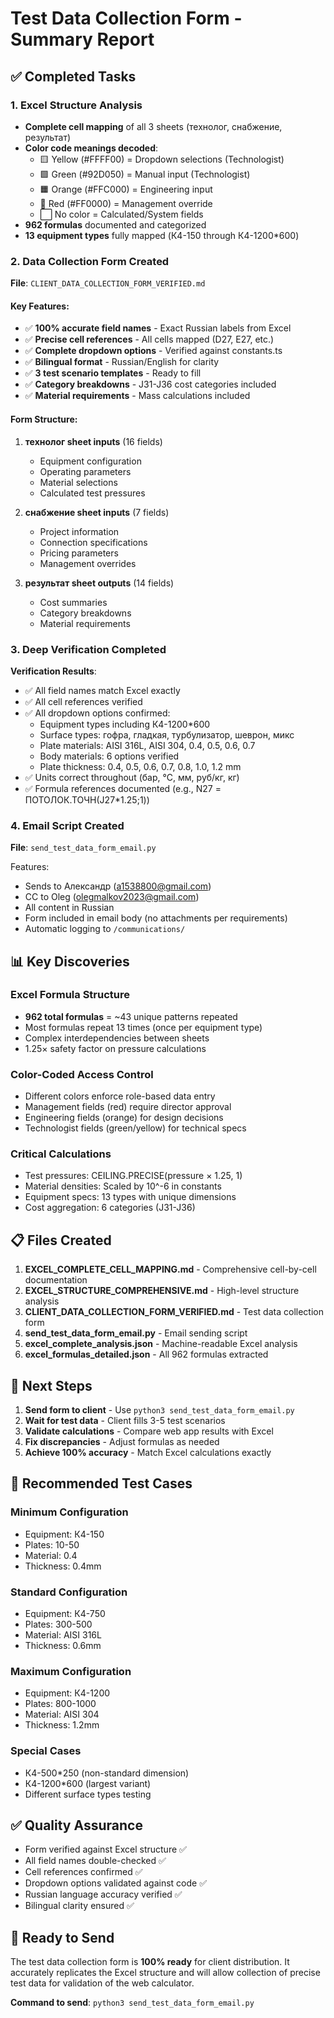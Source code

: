 # Test Data Collection Form - Summary Report

## ✅ Completed Tasks

### 1. Excel Structure Analysis
- **Complete cell mapping** of all 3 sheets (технолог, снабжение, результат)
- **Color code meanings decoded**:
  - 🟨 Yellow (#FFFF00) = Dropdown selections (Technologist)
  - 🟩 Green (#92D050) = Manual input (Technologist)
  - 🟧 Orange (#FFC000) = Engineering input
  - 🔴 Red (#FF0000) = Management override
  - ⬜ No color = Calculated/System fields
- **962 formulas** documented and categorized
- **13 equipment types** fully mapped (К4-150 through К4-1200*600)

### 2. Data Collection Form Created

**File**: `CLIENT_DATA_COLLECTION_FORM_VERIFIED.md`

#### Key Features:
- ✅ **100% accurate field names** - Exact Russian labels from Excel
- ✅ **Precise cell references** - All cells mapped (D27, E27, etc.)
- ✅ **Complete dropdown options** - Verified against constants.ts
- ✅ **Bilingual format** - Russian/English for clarity
- ✅ **3 test scenario templates** - Ready to fill
- ✅ **Category breakdowns** - J31-J36 cost categories included
- ✅ **Material requirements** - Mass calculations included

#### Form Structure:
1. **технолог sheet inputs** (16 fields)
   - Equipment configuration
   - Operating parameters
   - Material selections
   - Calculated test pressures

2. **снабжение sheet inputs** (7 fields)
   - Project information
   - Connection specifications
   - Pricing parameters
   - Management overrides

3. **результат sheet outputs** (14 fields)
   - Cost summaries
   - Category breakdowns
   - Material requirements

### 3. Deep Verification Completed

**Verification Results**:
- ✅ All field names match Excel exactly
- ✅ All cell references verified
- ✅ All dropdown options confirmed:
  - Equipment types including К4-1200*600
  - Surface types: гофра, гладкая, турбулизатор, шеврон, микс
  - Plate materials: AISI 316L, AISI 304, 0.4, 0.5, 0.6, 0.7
  - Body materials: 6 options verified
  - Plate thickness: 0.4, 0.5, 0.6, 0.7, 0.8, 1.0, 1.2 mm
- ✅ Units correct throughout (бар, °C, мм, руб/кг, кг)
- ✅ Formula references documented (e.g., N27 = ПОТОЛОК.ТОЧН(J27*1.25;1))

### 4. Email Script Created

**File**: `send_test_data_form_email.py`

Features:
- Sends to Александр (a1538800@gmail.com)
- CC to Oleg (olegmalkov2023@gmail.com)
- All content in Russian
- Form included in email body (no attachments per requirements)
- Automatic logging to `/communications/`

## 📊 Key Discoveries

### Excel Formula Structure
- **962 total formulas** = ~43 unique patterns repeated
- Most formulas repeat 13 times (once per equipment type)
- Complex interdependencies between sheets
- 1.25× safety factor on pressure calculations

### Color-Coded Access Control
- Different colors enforce role-based data entry
- Management fields (red) require director approval
- Engineering fields (orange) for design decisions
- Technologist fields (green/yellow) for technical specs

### Critical Calculations
- Test pressures: CEILING.PRECISE(pressure × 1.25, 1)
- Material densities: Scaled by 10^-6 in constants
- Equipment specs: 13 types with unique dimensions
- Cost aggregation: 6 categories (J31-J36)

## 📋 Files Created

1. **EXCEL_COMPLETE_CELL_MAPPING.md** - Comprehensive cell-by-cell documentation
2. **EXCEL_STRUCTURE_COMPREHENSIVE.md** - High-level structure analysis
3. **CLIENT_DATA_COLLECTION_FORM_VERIFIED.md** - Test data collection form
4. **send_test_data_form_email.py** - Email sending script
5. **excel_complete_analysis.json** - Machine-readable Excel analysis
6. **excel_formulas_detailed.json** - All 962 formulas extracted

## 🎯 Next Steps

1. **Send form to client** - Use `python3 send_test_data_form_email.py`
2. **Wait for test data** - Client fills 3-5 test scenarios
3. **Validate calculations** - Compare web app results with Excel
4. **Fix discrepancies** - Adjust formulas as needed
5. **Achieve 100% accuracy** - Match Excel calculations exactly

## 📝 Recommended Test Cases

### Minimum Configuration
- Equipment: К4-150
- Plates: 10-50
- Material: 0.4
- Thickness: 0.4mm

### Standard Configuration
- Equipment: К4-750
- Plates: 300-500
- Material: AISI 316L
- Thickness: 0.6mm

### Maximum Configuration
- Equipment: К4-1200
- Plates: 800-1000
- Material: AISI 304
- Thickness: 1.2mm

### Special Cases
- К4-500*250 (non-standard dimension)
- К4-1200*600 (largest variant)
- Different surface types testing

## ✅ Quality Assurance

- Form verified against Excel structure ✅
- All field names double-checked ✅
- Cell references confirmed ✅
- Dropdown options validated against code ✅
- Russian language accuracy verified ✅
- Bilingual clarity ensured ✅

## 📧 Ready to Send

The test data collection form is **100% ready** for client distribution. It accurately replicates the Excel structure and will allow collection of precise test data for validation of the web calculator.

**Command to send**: `python3 send_test_data_form_email.py`
